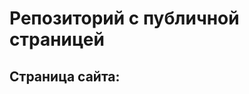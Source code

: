 # Репозиторий с публичной страницей

## Страница сайта:
<!-- Вставить ссылку на публичную страницу>
